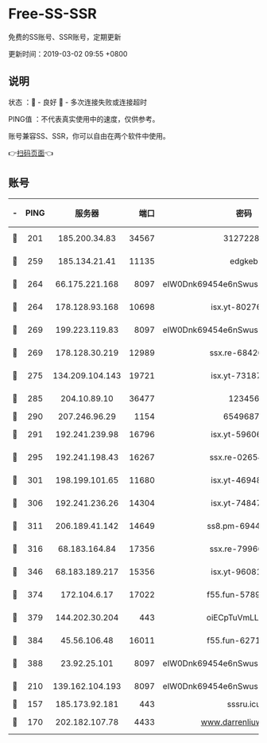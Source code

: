 # Free-SS-SSR

免费的SS账号、SSR账号，定期更新

更新时间：2019-03-02 09:55 +0800

## 说明

状态     ：🙂 - 良好 🙁 - 多次连接失败或连接超时

PING值   ：不代表真实使用中的速度，仅供参考。

账号兼容SS、SSR，你可以自由在两个软件中使用。

👉[扫码页面](https://liesauer.github.io/free-ss-ssr.github.io/)👈

## 账号

|-|PING|服务器|端口|密码|加密方式|区域|
|:----:|:----:|:-----:|-----:|:----:|:----:|:----:|
|🙂|201|185.200.34.83|34567|31272288|aes-256-cfb|US|
|🙂|259|185.134.21.41|11135|edgkeb|aes-256-cfb|GB|
|🙂|264|66.175.221.168|8097|eIW0Dnk69454e6nSwuspv9DmS201tQ0D|aes-256-cfb|US|
|🙂|264|178.128.93.168|10698|isx.yt-80276507|aes-256-cfb|SG|
|🙂|269|199.223.119.83|8097|eIW0Dnk69454e6nSwuspv9DmS201tQ0D|aes-256-cfb|US|
|🙂|269|178.128.30.219|12989|ssx.re-68426901|aes-256-cfb|SG|
|🙂|275|134.209.104.143|19721|isx.yt-73187707|aes-256-cfb|SG|
|🙂|285|204.10.89.10|36477|123456|aes-256-cfb|US|
|🙂|290|207.246.96.29|1154|65496879|chacha20|US|
|🙂|291|192.241.239.98|16796|isx.yt-59606235|aes-256-cfb|US|
|🙂|295|192.241.198.43|16267|ssx.re-02654546|aes-256-cfb|US|
|🙂|301|198.199.101.65|11680|isx.yt-46948094|aes-256-cfb|US|
|🙂|306|192.241.236.26|14304|isx.yt-74847820|aes-256-cfb|US|
|🙂|311|206.189.41.142|14649|ss8.pm-69449301|aes-256-cfb|SG|
|🙂|316|68.183.164.84|17356|ssx.re-79966260|aes-256-cfb|US|
|🙂|346|68.183.189.217|15356|isx.yt-96081644|aes-256-cfb|SG|
|🙂|374|172.104.6.17|17022|f55.fun-57899687|aes-256-cfb|US|
|🙂|379|144.202.30.204|443|oiECpTuVmLLxk4Ts|aes-256-cfb|US|
|🙂|384|45.56.106.48|16011|f55.fun-62712462|aes-256-cfb|US|
|🙂|388|23.92.25.101|8097|eIW0Dnk69454e6nSwuspv9DmS201tQ0D|aes-256-cfb|US|
|🙂|210|139.162.104.193|8097|eIW0Dnk69454e6nSwuspv9DmS201tQ0D|aes-256-cfb|JP|
|🙁|157|185.173.92.181|443|sssru.icu|rc4-md5|RU|
|🙁|170|202.182.107.78|4433|www.darrenliuwei.com|aes-256-cfb|JP|
